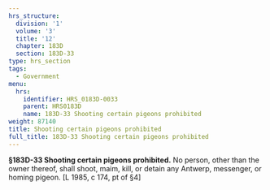 ```yaml
---
hrs_structure:
  division: '1'
  volume: '3'
  title: '12'
  chapter: 183D
  section: 183D-33
type: hrs_section
tags:
  - Government
menu:
  hrs:
    identifier: HRS_0183D-0033
    parent: HRS0183D
    name: 183D-33 Shooting certain pigeons prohibited
weight: 87140
title: Shooting certain pigeons prohibited
full_title: 183D-33 Shooting certain pigeons prohibited
---
```

**§183D-33 Shooting certain pigeons prohibited.** No person, other than the owner thereof, shall shoot, maim, kill, or detain any Antwerp, messenger, or homing pigeon. [L 1985, c 174, pt of §4]
